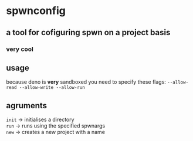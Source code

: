 # spwnconfig
## a tool for cofiguring spwn on a project basis
### very cool

## usage
because deno is **very** sandboxed you need to specify these flags: `--allow-read --allow-write --allow-run`

## agruments
`init` -> initialises a directory <br>
`run` -> runs using the specified spwnargs <br>
`new` -> creates a new project with a name
